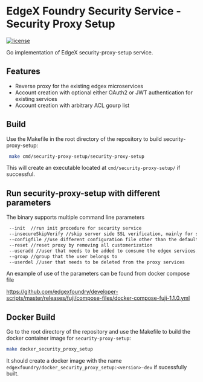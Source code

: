 # EdgeX Foundry Security Service - Security Proxy Setup
[![license](https://img.shields.io/badge/license-Apache%20v2.0-blue.svg)](LICENSE)

Go implementation of EdgeX security-proxy-setup service.

## Features

- Reverse proxy for the existing edgex microservices
- Account creation with optional either OAuth2 or JWT authentication for existing services
- Account creation with arbitrary ACL gourp list

## Build

Use the Makefile in the root directory of the repository to build  security-proxy-setup:

```sh
 make cmd/security-proxy-setup/security-proxy-setup
```

This will create an executable located at `cmd/security-proxy-setup/` if successful.

## Run security-proxy-setup with different parameters

The binary supports multiple command line parameters 

```sh
 --init  //run init procedure for security service
 --insecureSkipVerify //skip server side SSL verification, mainly for self-signed cert
 --configfile //use different configuration file other than the default
 --reset //reset proxy by removing all customerization
 --useradd //user that needs to be added to consume the edgex services, need to used with 'group' parameter
 --group //group that the user belongs to
 --userdel //user that needs to be deleted from the proxy services
```

An example of use of the parameters can be found from docker compose file

https://github.com/edgexfoundry/developer-scripts/master/releases/fuji/compose-files/docker-compose-fuji-1.1.0.yml

## Docker Build

Go to the root directory of the repository and use the Makefile to build the docker container image for `security-proxy-setup`:

```sh
make docker_security_proxy_setup
```

It should create a docker image with the name `edgexfoundry/docker_security_proxy_setup:<version>-dev` if sucessfully built.
